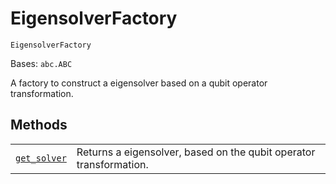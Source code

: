 # EigensolverFactory

<span id="undefined" />

`EigensolverFactory`

Bases: `abc.ABC`

A factory to construct a eigensolver based on a qubit operator transformation.

## Methods

|                                                                                                                                                                                                 |                                                                    |
| ----------------------------------------------------------------------------------------------------------------------------------------------------------------------------------------------- | ------------------------------------------------------------------ |
| [`get_solver`](qiskit.chemistry.algorithms.EigensolverFactory.get_solver#qiskit.chemistry.algorithms.EigensolverFactory.get_solver "qiskit.chemistry.algorithms.EigensolverFactory.get_solver") | Returns a eigensolver, based on the qubit operator transformation. |
